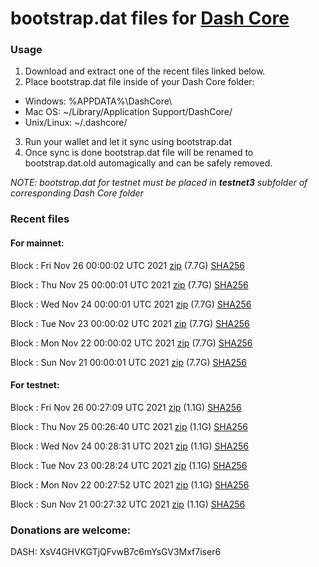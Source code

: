 # bootstrap.dat files for [Dash Core](https://github.com/dashpay/dash)

### Usage

1. Download and extract one of the recent files linked below.
2. Place bootstrap.dat file inside of your Dash Core folder:
 - Windows: %APPDATA%\DashCore\
 - Mac OS: ~/Library/Application Support/DashCore/
 - Unix/Linux: ~/.dashcore/
3. Run your wallet and let it sync using bootstrap.dat
4. Once sync is done bootstrap.dat file will be renamed to bootstrap.dat.old automagically and can be safely removed.

_NOTE: bootstrap.dat for testnet must be placed in **testnet3** subfolder of corresponding Dash Core folder_

### Recent files

#### For mainnet:

Block [](https://insight.dash.org/insight/block/): Fri Nov 26 00:00:02 UTC 2021 [zip](https://dash-bootstrap.ams3.digitaloceanspaces.com/mainnet/2021-11-26/bootstrap.dat.zip) (7.7G) [SHA256](https://dash-bootstrap.ams3.digitaloceanspaces.com/mainnet/2021-11-26/sha256.txt)

Block [](https://insight.dash.org/insight/block/): Thu Nov 25 00:00:01 UTC 2021 [zip](https://dash-bootstrap.ams3.digitaloceanspaces.com/mainnet/2021-11-25/bootstrap.dat.zip) (7.7G) [SHA256](https://dash-bootstrap.ams3.digitaloceanspaces.com/mainnet/2021-11-25/sha256.txt)

Block [](https://insight.dash.org/insight/block/): Wed Nov 24 00:00:01 UTC 2021 [zip](https://dash-bootstrap.ams3.digitaloceanspaces.com/mainnet/2021-11-24/bootstrap.dat.zip) (7.7G) [SHA256](https://dash-bootstrap.ams3.digitaloceanspaces.com/mainnet/2021-11-24/sha256.txt)

Block [](https://insight.dash.org/insight/block/): Tue Nov 23 00:00:02 UTC 2021 [zip](https://dash-bootstrap.ams3.digitaloceanspaces.com/mainnet/2021-11-23/bootstrap.dat.zip) (7.7G) [SHA256](https://dash-bootstrap.ams3.digitaloceanspaces.com/mainnet/2021-11-23/sha256.txt)

Block [](https://insight.dash.org/insight/block/): Mon Nov 22 00:00:02 UTC 2021 [zip](https://dash-bootstrap.ams3.digitaloceanspaces.com/mainnet/2021-11-22/bootstrap.dat.zip) (7.7G) [SHA256](https://dash-bootstrap.ams3.digitaloceanspaces.com/mainnet/2021-11-22/sha256.txt)

Block [](https://insight.dash.org/insight/block/): Sun Nov 21 00:00:01 UTC 2021 [zip](https://dash-bootstrap.ams3.digitaloceanspaces.com/mainnet/2021-11-21/bootstrap.dat.zip) (7.7G) [SHA256](https://dash-bootstrap.ams3.digitaloceanspaces.com/mainnet/2021-11-21/sha256.txt)


#### For testnet:

Block [](https://testnet-insight.dashevo.org/insight/block/): Fri Nov 26 00:27:09 UTC 2021 [zip](https://dash-bootstrap.ams3.digitaloceanspaces.com/testnet/2021-11-26/bootstrap.dat.zip) (1.1G) [SHA256](https://dash-bootstrap.ams3.digitaloceanspaces.com/testnet/2021-11-26/sha256.txt)

Block [](https://testnet-insight.dashevo.org/insight/block/): Thu Nov 25 00:26:40 UTC 2021 [zip](https://dash-bootstrap.ams3.digitaloceanspaces.com/testnet/2021-11-25/bootstrap.dat.zip) (1.1G) [SHA256](https://dash-bootstrap.ams3.digitaloceanspaces.com/testnet/2021-11-25/sha256.txt)

Block [](https://testnet-insight.dashevo.org/insight/block/): Wed Nov 24 00:28:31 UTC 2021 [zip](https://dash-bootstrap.ams3.digitaloceanspaces.com/testnet/2021-11-24/bootstrap.dat.zip) (1.1G) [SHA256](https://dash-bootstrap.ams3.digitaloceanspaces.com/testnet/2021-11-24/sha256.txt)

Block [](https://testnet-insight.dashevo.org/insight/block/): Tue Nov 23 00:28:24 UTC 2021 [zip](https://dash-bootstrap.ams3.digitaloceanspaces.com/testnet/2021-11-23/bootstrap.dat.zip) (1.1G) [SHA256](https://dash-bootstrap.ams3.digitaloceanspaces.com/testnet/2021-11-23/sha256.txt)

Block [](https://testnet-insight.dashevo.org/insight/block/): Mon Nov 22 00:27:52 UTC 2021 [zip](https://dash-bootstrap.ams3.digitaloceanspaces.com/testnet/2021-11-22/bootstrap.dat.zip) (1.1G) [SHA256](https://dash-bootstrap.ams3.digitaloceanspaces.com/testnet/2021-11-22/sha256.txt)

Block [](https://testnet-insight.dashevo.org/insight/block/): Sun Nov 21 00:27:32 UTC 2021 [zip](https://dash-bootstrap.ams3.digitaloceanspaces.com/testnet/2021-11-21/bootstrap.dat.zip) (1.1G) [SHA256](https://dash-bootstrap.ams3.digitaloceanspaces.com/testnet/2021-11-21/sha256.txt)


### Donations are welcome:

DASH: XsV4GHVKGTjQFvwB7c6mYsGV3Mxf7iser6
